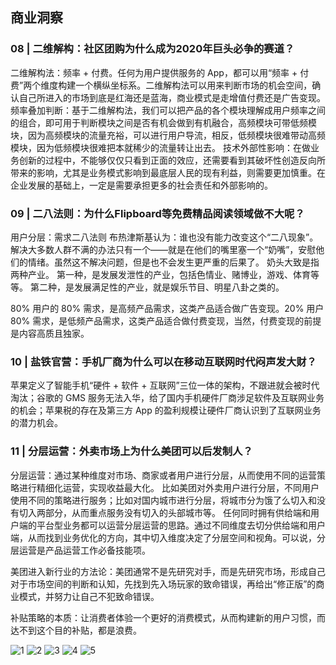 <!--
 * @Author: zhangyu
 * @Email: zhangdulin@outlook.com
 * @Date: 2022-09-21 18:51:48
 * @LastEditors: zhangyu
 * @LastEditTime: 2022-11-04 15:23:53
 * @Description: 
-->

## 商业洞察
### 08 | 二维解构：社区团购为什么成为2020年巨头必争的赛道？
二维解构法：频率 + 付费。任何为用户提供服务的 App，都可以用“频率 + 付费”两个维度构建一个横纵坐标系。二维解构法可以用来判断市场的机会空间，确认自己所进入的市场到底是红海还是蓝海，商业模式是走增值付费还是广告变现。
频率叠加判断：基于二维解构法，我们可以把产品的各个模块理解成用户频率之间的组合，即可用于判断模块之间是否有机会做到有机融合，高频模块可带低频模块，因为高频模块的流量充裕，可以进行用户导流，相反，低频模块很难带动高频模块，因为低频模块很难把本就稀少的流量转让出去。
技术外部性影响：在做业务创新的过程中，不能够仅仅只看到正面的效应，还需要看到其破坏性创造反向所带来的影响，尤其是业务模式影响到最底层人民的现有利益，则需要更加慎重。在企业发展的基础上，一定是需要承担更多的社会责任和外部影响的。

### 09 | 二八法则：为什么Flipboard等免费精品阅读领域做不大呢？
用户分层：需求二八法则
布热津斯基认为：谁也没有能力改变这个“二八现象”。解决大多数人群不满的办法只有一个——就是在他们的嘴里塞一个“奶嘴”，安慰他们的情绪。虽然这不解决问题，但是也不会发生更严重的后果了。
奶头大致是指两种产业。
第一种，是发展发泄性的产业，包括色情业、赌博业，游戏、体育等等。
第二种，是发展满足性的产业，就是娱乐节目、明星八卦之类的。

80% 用户的 80% 需求，是高频产品需求，这类产品适合做广告变现。20% 用户 80% 需求，是低频产品需求，这类产品适合做付费变现，当然，付费变现的前提是内容高质且独家。

### 10 | 盐铁官营：手机厂商为什么可以在移动互联网时代闷声发大财？
苹果定义了智能手机“硬件 + 软件 + 互联网”三位一体的架构，不跟进就会被时代淘汰；谷歌的 GMS 服务无法入华，给了国内手机硬件厂商涉足软件及互联网业务的机会；苹果税的存在及第三方 App 的盈利规模让硬件厂商认识到了互联网业务的潜力机会。

### 11 | 分层运营：外卖市场上为什么美团可以后发制人？
分层运营：通过某种维度对市场、商家或者用户进行分层，从而使用不同的运营策略进行精细化运营，实现收益最大化。
比如美团对外卖用户进行分层，不同用户使用不同的策略进行服务；比如对国内城市进行分层，将城市分为饿了么切入和没有切入两部分，从而重点服务没有切入的头部城市等。
任何同时拥有供给端和用户端的平台型业务都可以运营分层运营的思路。通过不同维度去切分供给端和用户端，从而找到业务优化的方向，其中切入维度决定了分层空间和视角。可以说，分层运营是产品运营工作必备技能项。

美团进入新行业的方法论：美团通常不是先研究对手，而是先研究市场，形成自己对于市场空间的判断和认知，先找到先入场玩家的致命错误，再给出“修正版”的商业模式，并努力让自己不犯致命错误。

补贴策略的本质：让消费者体验一个更好的消费模式，从而构建新的用户习惯，而达不到这个目的补贴，都是浪费。

![1](../img/7d3b0b20f4001bdddcaa9b87f4588e22.webp '1')
![2](../img/29f6f5a19691ecd7bc440898abcf6cfd.webp '2')
![3](../img/98168be14d268bda0c678df67be54512.webp '3')
![4](../img/a73e9225298fa0eef1ceb6181f533604.webp '4')
![5](../img/d6c4f577c3d739edca1a896fc02f0652.webp '5')

<Gitalk />
